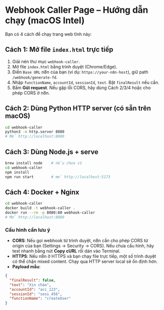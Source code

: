 # Webhook Caller Page – Hướng dẫn chạy (macOS Intel)

Bạn có 4 cách để chạy trang web tĩnh này:

## Cách 1: Mở file `index.html` trực tiếp
1. Giải nén thư mục `webhook-caller`.
2. Mở file `index.html` bằng trình duyệt (Chrome/Edge).
3. Điền `Base URL` n8n của bạn (ví dụ: `https://your-n8n-host`), giữ path `/webhook/generate-fd`.
4. Nhập `functionName`, `accountId`, `sessionId`, `text`. Bật `finalResult` nếu cần.
5. Bấm **Gửi request**. Nếu gặp lỗi CORS, hãy dùng Cách 2/3/4 hoặc cho phép CORS ở n8n.

## Cách 2: Dùng Python HTTP server (có sẵn trên macOS)
```bash
cd webhook-caller
python3 -m http.server 8080
# Mở http://localhost:8080
```

## Cách 3: Dùng Node.js + serve
```bash
brew install node    # nếu chưa có
cd webhook-caller
npm install
npm run start        # mở http://localhost:5173
```

## Cách 4: Docker + Nginx
```bash
cd webhook-caller
docker build -t webhook-caller .
docker run --rm -p 8080:80 webhook-caller
# Mở http://localhost:8080
```

### Cấu hình cần lưu ý
- **CORS**: Nếu gọi webhook từ trình duyệt, n8n cần cho phép CORS từ origin của bạn (Settings → Security → CORS). Nếu chưa cấu hình, hãy test nhanh bằng nút **Copy cURL** rồi dán vào Terminal.
- **HTTPS**: Nếu n8n ở HTTPS và bạn chạy file trực tiếp, một số trình duyệt có thể chặn mixed content. Chạy qua HTTP server local sẽ ổn định hơn.
- **Payload mẫu**:
```json
{
  "finalResult": false,
  "text": "Xin chào",
  "accountId": "acc_123",
  "sessionId": "sess_456",
  "functionName": "createUser"
}
```
